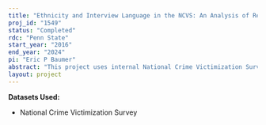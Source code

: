```yaml
---
title: "Ethnicity and Interview Language in the NCVS: An Analysis of Response Patterns, Data Quality, and Experiences with Crime"
proj_id: "1549"
status: "Completed"
rdc: "Penn State"
start_year: "2016"
end_year: "2024"
pi: "Eric P Baumer"
abstract: "This project uses internal National Crime Victimization Survey (NCVS) data from 1996-2014 that include geographic codes (i.e., zip codes, census tracts, and counties), along with NCVS language files from 2007-2014 that include the interview language for respondents. While the publicly-available NCVS data provide a rich set of indicators, including the racial and ethnic identity of respondents in some detail, no additional items are available that might further illuminate potentially important nuances in experiences with crime or the police among ethnic minorities who differ on levels of acculturation to American society. Linking these data to the core internal NCVS files would yield valuable insights, both for the nature and quality of data collected in non-English interviews, and for scientific understanding of how language proficiency may shape victimization risk and decisions to notify the police. "
layout: project
---
```


**Datasets Used:**

  - National Crime Victimization Survey 

